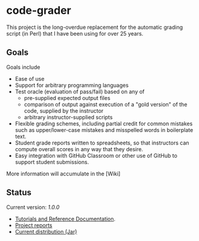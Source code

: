# code-grader

This project is the long-overdue replacement for the automatic grading script (in Perl) that I have been using for over 25 years.

## Goals

Goals include

* Ease of use
* Support for arbitrary programming languages
* Test oracle (evaluation of pass/fail) based on any of
    * pre-supplied expected output files
    * comparison of output against execution of a "gold version" of the code, supplied by the instructor
    * arbitrary instructor-supplied scripts
* Flexible grading schemes, including partial credit for common mistakes such as upper/lower-case mistakes and misspelled words in boilerplate text.
* Student grade reports written to spreadsheets, so that  instructors can compute overall scores in any way that they desire.
* Easy integration with GitHub Classroom or other use of GitHub to support student submissions.

More information will accumulate in the [Wiki]

## Status

Current version: _1.0.0_

* [Tutorials and Reference Documentation](https://github.com/sjzeil/code-grader/wiki).
* [Project reports](https://sjzeil.github.io/code-grader/)
* [Current distribution (Jar)](https://www.cs.odu.edu/~zeil/gitlab/code-grader/code-grader.jar)
